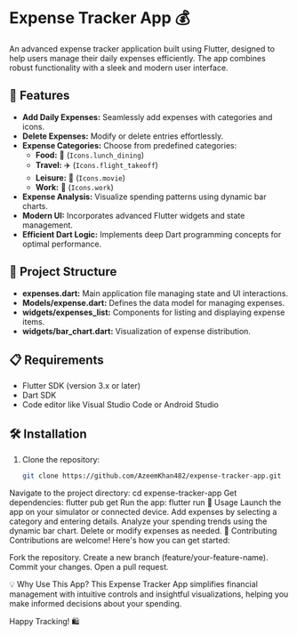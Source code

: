 # Expense Tracker App 💰

An advanced expense tracker application built using Flutter, designed to help users manage their daily expenses efficiently. The app combines robust functionality with a sleek and modern user interface.

## 🚀 Features

- **Add Daily Expenses:** Seamlessly add expenses with categories and icons.
- **Delete Expenses:** Modify or delete entries effortlessly.
- **Expense Categories:** Choose from predefined categories:
  - **Food:** 🍴 (`Icons.lunch_dining`)
  - **Travel:** ✈️ (`Icons.flight_takeoff`)
  - **Leisure:** 🎥 (`Icons.movie`)
  - **Work:** 💼 (`Icons.work`)
- **Expense Analysis:** Visualize spending patterns using dynamic bar charts.
- **Modern UI:** Incorporates advanced Flutter widgets and state management.
- **Efficient Dart Logic:** Implements deep Dart programming concepts for optimal performance.

## 📂 Project Structure

- **expenses.dart:** Main application file managing state and UI interactions.
- **Models/expense.dart:** Defines the data model for managing expenses.
- **widgets/expenses_list:** Components for listing and displaying expense items.
- **widgets/bar_chart.dart:** Visualization of expense distribution.

## 📋 Requirements

- Flutter SDK (version 3.x or later)
- Dart SDK
- Code editor like Visual Studio Code or Android Studio

## 🛠️ Installation

1. Clone the repository:
   ```bash
   git clone https://github.com/AzeemKhan482/expense-tracker-app.git
Navigate to the project directory:
cd expense-tracker-app
Get dependencies:
flutter pub get
Run the app:
flutter run
🌟 Usage
Launch the app on your simulator or connected device.
Add expenses by selecting a category and entering details.
Analyze your spending trends using the dynamic bar chart.
Delete or modify expenses as needed.
🤝 Contributing
Contributions are welcome! Here's how you can get started:

Fork the repository.
Create a new branch (feature/your-feature-name).
Commit your changes.
Open a pull request.

💡 Why Use This App?
This Expense Tracker App simplifies financial management with intuitive controls and insightful visualizations, helping you make informed decisions about your spending.

Happy Tracking! 🛍️

